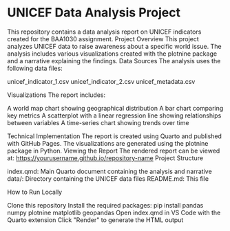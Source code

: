 # UNICEF Data Analysis Project
This repository contains a data analysis report on UNICEF indicators created for the BAA1030 assignment.
Project Overview
This project analyzes UNICEF data to raise awareness about a specific world issue. The analysis includes various visualizations created with the plotnine package and a narrative explaining the findings.
Data Sources
The analysis uses the following data files:

unicef_indicator_1.csv
unicef_indicator_2.csv
unicef_metadata.csv

Visualizations
The report includes:

A world map chart showing geographical distribution
A bar chart comparing key metrics
A scatterplot with a linear regression line showing relationships between variables
A time-series chart showing trends over time

Technical Implementation
The report is created using Quarto and published with GitHub Pages. The visualizations are generated using the plotnine package in Python.
Viewing the Report
The rendered report can be viewed at: https://yourusername.github.io/repository-name
Project Structure

index.qmd: Main Quarto document containing the analysis and narrative
data/: Directory containing the UNICEF data files
README.md: This file

How to Run Locally

Clone this repository
Install the required packages: pip install pandas numpy plotnine matplotlib geopandas
Open index.qmd in VS Code with the Quarto extension
Click "Render" to generate the HTML output